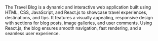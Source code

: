 The Travel Blog is a dynamic and interactive web application built using HTML, CSS, JavaScript, and React.js to
showcase travel experiences, destinations, and tips. It features a visually appealing, responsive design with
sections for blog posts, image galleries, and user comments. Using React.js, the blog ensures smooth navigation,
fast rendering, and a seamless user experience.
